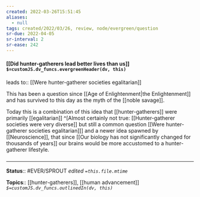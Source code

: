 ```yaml
---
created: 2022-03-26T15:51:45 
aliases:
  - null
tags: created/2022/03/26, review, node/evergreen/question
sr-due: 2022-04-05
sr-interval: 2
sr-ease: 242
---
```


#### [[Did hunter-gatherers lead better lives than us]] `$=customJS.dv_funcs.evergreenHeader(dv, this)`

leads to:: [[Were hunter-gatherer societies egalitarian]]

This has been a question since [[Age of Enlightenment|the Enlightenment]] and has survived to this day as the myth of the [[noble savage]].

Today this is a combination of this idea that [[hunter-gatherers]] were primarily [[egalitarian]]
^[Almost certainly not true: [[Hunter-gatherer societies were very diverse]] but still a common question [[Were hunter-gatherer societies egalitarian]]]
and a newer idea spawned by [[Neuroscience]],
that since [[Our biology has not significantly changed for thousands of years]] our brains would be more accustomed to a hunter-gatherer lifestyle.


### <hr class="footnote"/>

**Status**:: #EVER/SPROUT
*edited `=this.file.mtime`*

**Topics**:: [[hunter-gatherers]], [[human advancement]]
*`$=customJS.dv_funcs.outlinedIn(dv, this)`*
